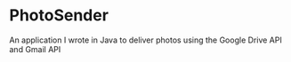 # PhotoSender
An application I wrote in Java to deliver photos using the Google Drive API and Gmail API
